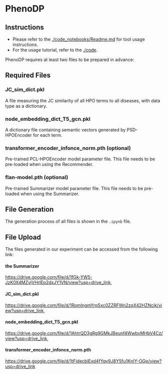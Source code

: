 # PhenoDP

## Instructions

- Please refer to the [./code_notebooks/Readme.md](./code_notebooks/Readme.md) for tool usage instructions.
- For the usage tutorial, refer to the [./code](./code).

PhenoDP requires at least two files to be prepared in advance:

## Required Files

### JC_sim_dict.pkl

A file measuring the JC similarity of all HPO terms to all diseases, with data type as a dictionary.

### node_embedding_dict_T5_gcn.pkl

A dictionary file containing semantic vectors generated by PSD-HPOEncoder for each term.

### transformer_encoder_infonce_norm.pth (optional)

Pre-trained PCL-HPOEncoder model parameter file. This file needs to be pre-loaded when using the Recommender.

### flan-model.pth (optional)
Pre-trained Summarizer model parameter file. This file needs to be pre-loaded when using the Summarizer.

## File Generation

The generation process of all files is shown in the `.ipynb` file.

## File Upload

The files generated in our experiment can be accessed from the following link:

#### the Summarizer
https://drive.google.com/file/d/1fGk-YW5-JzK0X4MZvjVHrlEp2dxJY1VN/view?usp=drive_link, 
####  JC_sim_dict.pkl
https://drive.google.com/file/d/1RomlngmYrp5xc0ZZRFWn2zqX42HZNcjk/view?usp=drive_link, 
#### node_embedding_dict_T5_gcn.pkl
https://drive.google.com/file/d/1AhtrQD3gRg9GMkJBeunf4WwbvMHbV4Cz/view?usp=drive_link, 
#### transformer_encoder_infonce_norm.pth
https://drive.google.com/file/d/1tFidecblExd4fYqv9J8Y5fu1KnIY-OGp/view?usp=drive_link
